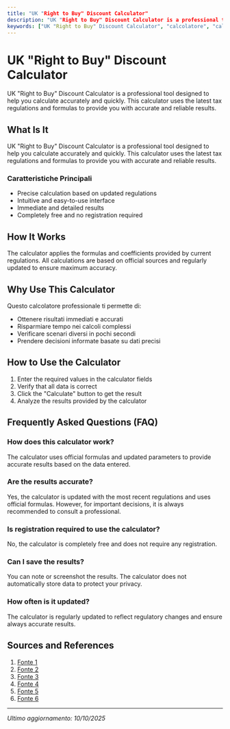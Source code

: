 ```yaml
---
title: "UK "Right to Buy" Discount Calculator"
description: "UK "Right to Buy" Discount Calculator is a professional tool designed to help you calculate accurately and quickly. This calculator uses the latest tax regulations and formulas to provide you with accurate and reliable results."
keywords: ["UK "Right to Buy" Discount Calculator", "calcolatore", "calcolo online"]
---
```


# UK "Right to Buy" Discount Calculator

UK "Right to Buy" Discount Calculator is a professional tool designed to help you calculate accurately and quickly. This calculator uses the latest tax regulations and formulas to provide you with accurate and reliable results.

## What Is It

UK "Right to Buy" Discount Calculator is a professional tool designed to help you calculate accurately and quickly. This calculator uses the latest tax regulations and formulas to provide you with accurate and reliable results.

### Caratteristiche Principali

- Precise calculation based on updated regulations
- Intuitive and easy-to-use interface
- Immediate and detailed results
- Completely free and no registration required

## How It Works

The calculator applies the formulas and coefficients provided by current regulations. All calculations are based on official sources and regularly updated to ensure maximum accuracy.

## Why Use This Calculator

Questo calcolatore professionale ti permette di:

- Ottenere risultati immediati e accurati
- Risparmiare tempo nei calcoli complessi
- Verificare scenari diversi in pochi secondi
- Prendere decisioni informate basate su dati precisi

## How to Use the Calculator

1. Enter the required values in the calculator fields
2. Verify that all data is correct
3. Click the "Calculate" button to get the result
4. Analyze the results provided by the calculator

## Frequently Asked Questions (FAQ)

### How does this calculator work?

The calculator uses official formulas and updated parameters to provide accurate results based on the data entered.

### Are the results accurate?

Yes, the calculator is updated with the most recent regulations and uses official formulas. However, for important decisions, it is always recommended to consult a professional.

### Is registration required to use the calculator?

No, the calculator is completely free and does not require any registration.

### Can I save the results?

You can note or screenshot the results. The calculator does not automatically store data to protect your privacy.

### How often is it updated?

The calculator is regularly updated to reflect regulatory changes and ensure always accurate results.

## Sources and References

1. [Fonte 1](https://justmortgagebrokers.co.uk/calculators/right-to-buy-discount-calculator/)
2. [Fonte 2](https://www.gov.uk/right-to-buy-buying-your-council-home/discounts)
3. [Fonte 3](https://www.themortgagecentres.co.uk/mortgage-calculators/right-to-buy/)
4. [Fonte 4](https://www.gov.uk/right-to-acquire-buying-housing-association-home/discounts)
5. [Fonte 5](https://landregistryfeecalculator.com/right-to-buy-calculator/)
6. [Fonte 6](https://www.imcmortgagebrokers.co.uk/mortgage-calculators/right-to-buy-discount/)

---

*Ultimo aggiornamento: 10/10/2025*
